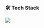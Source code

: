 ### 🛠 Tech Stack
<p align="left">
  <img src="https://skillicons.dev/icons?i=js,ts,html,css,svelte,vue,nodejs,express,postgres,mongo,supabase,tailwindcss,pnpm,vite,docker,cloudflare,linux,ubuntu,nginx&perline=14" />
</p>
